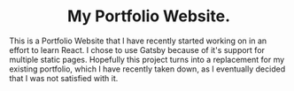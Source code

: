 <h1 align="center">My Portfolio Website.</h1>

This is a Portfolio Website that I have recently started working on in an effort to learn React. I chose to use Gatsby because of it's support for multiple static pages. Hopefully this project turns into a replacement for my existing portfolio, which I have recently taken
down, as I eventually decided that I was not satisfied with it.